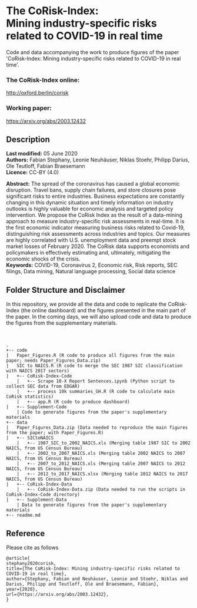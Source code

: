 # The CoRisk-Index: <br> Mining industry-specific risks related to COVID-19 in real time

Code and data accompanying the work to produce figures of the paper 'CoRisk-Index: Mining industry-specific risks related to COVID-19 in real time'.

### The CoRisk-Index online:
http://oxford.berlin/corisk

### Working paper:
https://arxiv.org/abs/2003.12432

## Description
**Last modified:** 05 June 2020 <br>
**Authors:** Fabian Stephany, Leonie Neuhäuser, Niklas Stoehr, Philipp Darius, Ole Teutloff, Fabian Braesemann<br>
**Licence:** CC-BY (4.0)

**Abstract:** The spread of the coronavirus has caused a global economic disruption. Travel bans, supply chain failures, and store closures pose significant risks to entire industries. Business expectations are constantly changing in this dynamic situation and timely information on industry outlooks is highly valuable for economic analysis and targeted policy intervention. We propose the CoRisk Index as the result of a data-mining approach to measure industry-specific risk assessments in real-time. It is the first economic indicator measuring business risks related to Covid-19, distinguishing risk assessments across industries and topics. Our measures are highly correlated with U.S. unemployment data and preempt stock market losses of February 2020. The CoRisk data supports economists and policymakers in effectively estimating and, ultimately, mitigating the economic shocks of the crisis. <br>
**Keywords:** COVID-19, Coronavirus 2, Economic risk, Risk reports, SEC filings, Data mining, Natural language processing, Social data science


## Folder Structure and Disclaimer
In this repository, we provide all the data and code to replicate the CoRisk-Index (the online dashboard) and the figures presented in the main part of the paper. In the coming days, we will also upload code and data to produce the figures from the supplementary materials.

<br>

```
.
+-- code
|   Paper_Figures.R (R code to produce all figures from the main paper; needs Paper_Figures_Data.zip)
|   SIC to NAICS.R (R code to merge the SEC 1987 SIC classification with NAICS 2017 sectors)
|   +-- CoRisk-Index-Code
    |   +-- Scrape 10-X Report Sentences.ipynb (Python script to collect SEC data from EDGAR)
    |   +-- process 10k summaries_GH.R (R code to calculate main CoRisk statistics)
    |   +-- app.R (R code to produce dashboard)
|   +-- Supplement-Code
    | Code to generate figures from the paper's supplementary materials
+-- data
|   Paper_Figures_Data.zip (Data needed to reproduce the main figures from the paper; with Paper_Figures.R)
|   +-- SICtoNAICS
    |   +-- 1987_SIC_to_2002_NAICS.xls (Merging table 1987 SIC to 2002 NAICS, from US Census Bureau)
    |   +-- 2002_to_2007_NAICS.xls (Merging table 2002 NAICS to 2007 NAICS, from US Census Bureau)
    |   +-- 2007_to_2012_NAICS.xls (Merging table 2007 NAICS to 2012 NAICS, from US Census Bureau)
    |   +-- 2012_to_2017_NAICS.xlsx (Merging table 2012 NAICS to 2017 NAICS, from US Census Bureau)
|   +-- CoRisk-Index-Data
    |   +-- CoRisk-Index-Data.zip (Data needed to run the scripts in CoRisk-Index-Code directory)
|   +-- Supplement-Data
    | Data to generate figures from the paper's supplementary materials
+-- readme.md
```

## Reference
Please cite as follows 

```
@article{
stephany2020corisk,
title={The CoRisk-Index: Mining industry-specific risks related to COVID-19 in real time},
author={Stephany, Fabian and Neuhäuser, Leonie and Stoehr, Niklas and Darius, Philipp and Teutloff, Ole and Braesemann, Fabian},
year={2020},
url={https://arxiv.org/abs/2003.12432},
}
```




